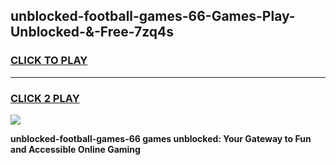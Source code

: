 
## unblocked-football-games-66-Games-Play-Unblocked-&-Free-7zq4s
<h3>
<a href="https://premium76.site?title=unblocked-football-games-66&ref=24A">CLICK TO PLAY</a></h3>
<hr>

<h3>
<a href="https://premium76.site?title=unblocked-football-games-66&ref=24A">CLICK 2 PLAY</a>
  
</h3>

<a href="https://premium76.site?title=unblocked-football-games-66&ref=24A"><img src="https://clearcache.store/games.png"></a>


**unblocked-football-games-66 games unblocked: Your Gateway to Fun and Accessible Online Gaming**
